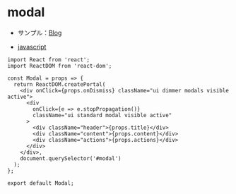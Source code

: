 # modal

- サンプル：[Blog](https://github.com/endw0901/react_typescript/tree/main/streams/client/src/components)

- [javascript](https://github.com/endw0901/javascript/tree/main/modal-menu-slider)

```
import React from 'react';
import ReactDOM from 'react-dom';

const Modal = props => {
  return ReactDOM.createPortal(
    <div onClick={props.onDismiss} className="ui dimmer modals visible active">
      <div
        onClick={e => e.stopPropagation()}
        className="ui standard modal visible active"
      >
        <div className="header">{props.title}</div>
        <div className="content">{props.content}</div>
        <div className="actions">{props.actions}</div>
      </div>
    </div>,
    document.querySelector('#modal')
  );
};

export default Modal;
```
